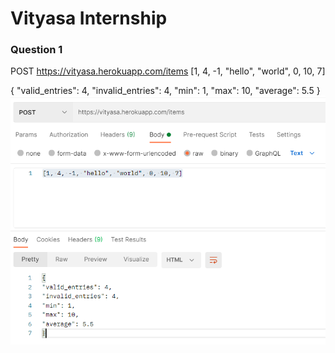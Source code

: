 # Vityasa Internship
### Question 1
POST https://vityasa.herokuapp.com/items
[1, 4, -1, "hello", "world", 0, 10, 7]

{
  "valid_entries": 4,
  "invalid_entries": 4,
  "min": 1,
  "max": 10,
  "average": 5.5
}
<img src="1.png">
